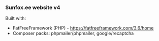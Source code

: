 ### Sunfox.ee website v4
Built with:
* FatFreeFramework (PHP) - https://fatfreeframework.com/3.6/home
* Composer packs: phpmailer/phpmailer, google/recaptcha
